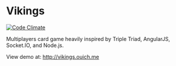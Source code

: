 # Vikings 
[![Code Climate](https://codeclimate.com/github/michaelvial/vikings.png)](https://codeclimate.com/github/michaelvial/vikings)

Multiplayers card game heavily inspired by Triple Triad, AngularJS, Socket.IO, and Node.js.

View demo at: <http://vikings.ouich.me>
